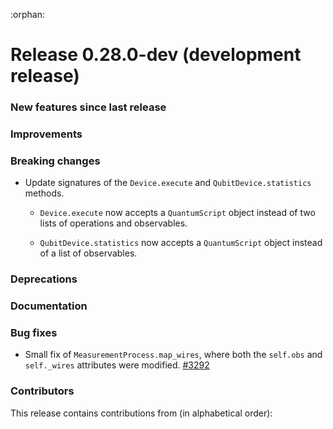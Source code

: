 :orphan:

# Release 0.28.0-dev (development release)

<h3>New features since last release</h3>

<h3>Improvements</h3>

<h3>Breaking changes</h3>

* Update signatures of the `Device.execute` and `QubitDevice.statistics` methods.

  * `Device.execute` now accepts a `QuantumScript` object instead of two lists of operations and
  observables.

  * `QubitDevice.statistics` now accepts a `QuantumScript` object instead of a list of observables.

<h3>Deprecations</h3>

<h3>Documentation</h3>

<h3>Bug fixes</h3>

* Small fix of `MeasurementProcess.map_wires`, where both the `self.obs` and `self._wires`
  attributes were modified.
  [#3292](https://github.com/PennyLaneAI/pennylane/pull/3292)

<h3>Contributors</h3>

This release contains contributions from (in alphabetical order):
